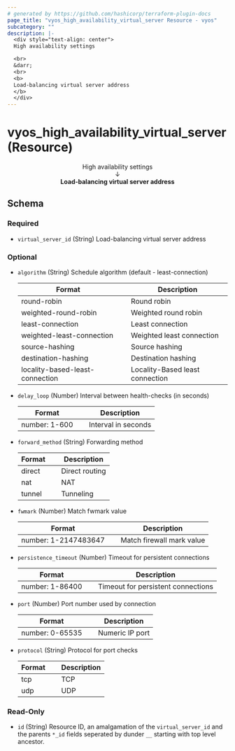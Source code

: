 ```yaml
---
# generated by https://github.com/hashicorp/terraform-plugin-docs
page_title: "vyos_high_availability_virtual_server Resource - vyos"
subcategory: ""
description: |-
  <div style="text-align: center">
  High availability settings

  <br>
  &darr;
  <br>
  <b>
  Load-balancing virtual server address
  </b>
  </div>
---
```


# vyos_high_availability_virtual_server (Resource)

<div style="text-align: center">
High availability settings

<br>
&darr;
<br>
<b>
Load-balancing virtual server address
</b>
</div>



<!-- schema generated by tfplugindocs -->
## Schema

### Required

- `virtual_server_id` (String) Load-balancing virtual server address

### Optional

- `algorithm` (String) Schedule algorithm (default - least-connection)

    |  Format &emsp; | Description  |
    |----------|---------------|
    |  round-robin  &emsp; |  Round robin  |
    |  weighted-round-robin  &emsp; |  Weighted round robin  |
    |  least-connection  &emsp; |  Least connection  |
    |  weighted-least-connection  &emsp; |  Weighted least connection  |
    |  source-hashing  &emsp; |  Source hashing  |
    |  destination-hashing  &emsp; |  Destination hashing  |
    |  locality-based-least-connection  &emsp; |  Locality-Based least connection  |
- `delay_loop` (Number) Interval between health-checks (in seconds)

    |  Format &emsp; | Description  |
    |----------|---------------|
    |  number: 1-600  &emsp; |  Interval in seconds  |
- `forward_method` (String) Forwarding method

    |  Format &emsp; | Description  |
    |----------|---------------|
    |  direct  &emsp; |  Direct routing  |
    |  nat  &emsp; |  NAT  |
    |  tunnel  &emsp; |  Tunneling  |
- `fwmark` (Number) Match fwmark value

    |  Format &emsp; | Description  |
    |----------|---------------|
    |  number: 1-2147483647  &emsp; |  Match firewall mark value  |
- `persistence_timeout` (Number) Timeout for persistent connections

    |  Format &emsp; | Description  |
    |----------|---------------|
    |  number: 1-86400  &emsp; |  Timeout for persistent connections  |
- `port` (Number) Port number used by connection

    |  Format &emsp; | Description  |
    |----------|---------------|
    |  number: 0-65535  &emsp; |  Numeric IP port  |
- `protocol` (String) Protocol for port checks

    |  Format &emsp; | Description  |
    |----------|---------------|
    |  tcp  &emsp; |  TCP  |
    |  udp  &emsp; |  UDP  |

### Read-Only

- `id` (String) Resource ID, an amalgamation of the `virtual_server_id` and the parents `*_id` fields seperated by dunder `__` starting with top level ancestor.
